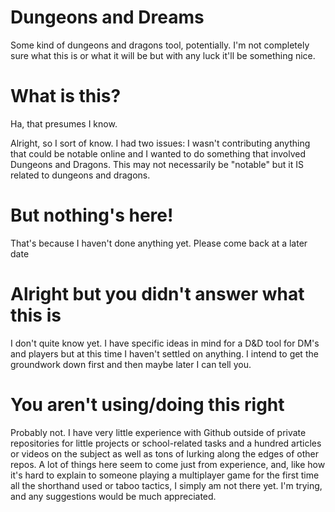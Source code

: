 # Dungeons and Dreams
Some kind of dungeons and dragons tool, potentially. I'm not completely sure what this is or what it will be but with any luck it'll be something nice. 

# What is this?
Ha, that presumes I know. 

Alright, so I sort of know. I had two issues: I wasn't contributing anything that could be notable online and I wanted to do something that involved Dungeons and Dragons. This may not necessarily be "notable" but it IS related to dungeons and dragons. 

# But nothing's here!
That's because I haven't done anything yet. Please come back at a later date

# Alright but you didn't answer what this is
I don't quite know yet. I have specific ideas in mind for a D&D tool for DM's and players but at this time I haven't settled on anything. I intend to get the groundwork down first and then maybe later I can tell you. 

# You aren't using/doing this right
Probably not. I have very little experience with Github outside of private repositories for little projects or school-related tasks and a hundred articles or videos on the subject as well as tons of lurking along the edges of other repos. A lot of things here seem to come just from experience, and, like how it's hard to explain to someone playing a multiplayer game for the first time all the shorthand used or taboo tactics, I simply am not there yet. I'm trying, and any suggestions would be much appreciated. 
